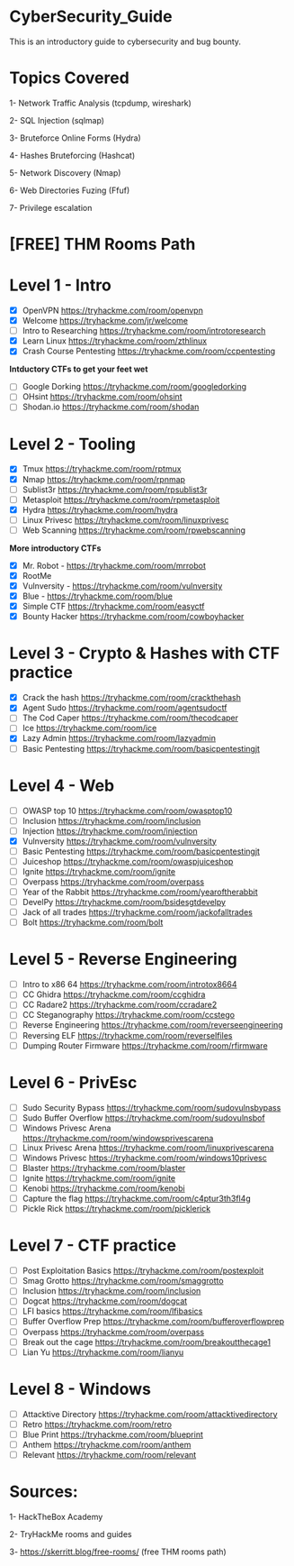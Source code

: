 # CyberSecurity_Guide
This is an introductory guide to cybersecurity and bug bounty.

# Topics Covered 

 1- Network Traffic Analysis (tcpdump, wireshark)
 
 2- SQL Injection (sqlmap)
 
 3- Bruteforce Online Forms (Hydra)
 
 4- Hashes Bruteforcing (Hashcat)
 
 5- Network Discovery (Nmap)
 
 6- Web Directories Fuzing (Ffuf)

 7- Privilege escalation 

# [FREE] THM Rooms Path

 # Level 1 - Intro
 - [X] OpenVPN https://tryhackme.com/room/openvpn
 - [X] Welcome https://tryhackme.com/jr/welcome
 - [ ] Intro to Researching https://tryhackme.com/room/introtoresearch
 - [X] Learn Linux https://tryhackme.com/room/zthlinux
 - [X] Crash Course Pentesting https://tryhackme.com/room/ccpentesting

 **Intductory CTFs to get your feet wet**

 - [ ] Google Dorking https://tryhackme.com/room/googledorking
 - [ ] OHsint https://tryhackme.com/room/ohsint
 - [ ] Shodan.io https://tryhackme.com/room/shodan

 # Level 2 - Tooling
 - [X] Tmux https://tryhackme.com/room/rptmux
 - [X] Nmap https://tryhackme.com/room/rpnmap
 - [ ] Sublist3r https://tryhackme.com/room/rpsublist3r
 - [ ] Metasploit https://tryhackme.com/room/rpmetasploit
 - [X] Hydra https://tryhackme.com/room/hydra
 - [ ] Linux Privesc https://tryhackme.com/room/linuxprivesc
 - [ ] Web Scanning https://tryhackme.com/room/rpwebscanning

 **More introductory CTFs**
 - [X] Mr. Robot  - https://tryhackme.com/room/mrrobot
 - [X] RootMe
 - [X] Vulnversity - https://tryhackme.com/room/vulnversity
 - [X] Blue - https://tryhackme.com/room/blue
 - [X] Simple CTF https://tryhackme.com/room/easyctf
 - [X] Bounty Hacker https://tryhackme.com/room/cowboyhacker

 # Level 3 - Crypto & Hashes with CTF practice
 - [X] Crack the hash https://tryhackme.com/room/crackthehash
 - [X] Agent Sudo https://tryhackme.com/room/agentsudoctf
 - [ ] The Cod Caper https://tryhackme.com/room/thecodcaper
 - [ ] Ice https://tryhackme.com/room/ice
 - [X] Lazy Admin https://tryhackme.com/room/lazyadmin
 - [ ] Basic Pentesting https://tryhackme.com/room/basicpentestingjt

 # Level 4 - Web
 - [ ] OWASP top 10 https://tryhackme.com/room/owasptop10
 - [ ] Inclusion https://tryhackme.com/room/inclusion
 - [ ] Injection https://tryhackme.com/room/injection
 - [X] Vulnversity https://tryhackme.com/room/vulnversity
 - [ ] Basic Pentesting https://tryhackme.com/room/basicpentestingjt
 - [ ] Juiceshop https://tryhackme.com/room/owaspjuiceshop
 - [ ] Ignite https://tryhackme.com/room/ignite
 - [ ] Overpass https://tryhackme.com/room/overpass
 - [ ] Year of the Rabbit https://tryhackme.com/room/yearoftherabbit
 - [ ] DevelPy https://tryhackme.com/room/bsidesgtdevelpy
 - [ ] Jack of all trades https://tryhackme.com/room/jackofalltrades
 - [ ] Bolt https://tryhackme.com/room/bolt

 # Level 5 - Reverse Engineering
 - [ ] Intro to x86 64 https://tryhackme.com/room/introtox8664
 - [ ] CC Ghidra https://tryhackme.com/room/ccghidra
 - [ ] CC Radare2 https://tryhackme.com/room/ccradare2
 - [ ] CC Steganography https://tryhackme.com/room/ccstego
 - [ ] Reverse Engineering https://tryhackme.com/room/reverseengineering
 - [ ] Reversing ELF https://tryhackme.com/room/reverselfiles
 - [ ] Dumping Router Firmware https://tryhackme.com/room/rfirmware

 # Level 6 - PrivEsc
 - [ ] Sudo Security Bypass https://tryhackme.com/room/sudovulnsbypass
 - [ ] Sudo Buffer Overflow https://tryhackme.com/room/sudovulnsbof
 - [ ] Windows Privesc Arena https://tryhackme.com/room/windowsprivescarena
 - [ ] Linux Privesc Arena https://tryhackme.com/room/linuxprivescarena
 - [ ] Windows Privesc https://tryhackme.com/room/windows10privesc
 - [ ] Blaster https://tryhackme.com/room/blaster
 - [ ] Ignite https://tryhackme.com/room/ignite
 - [ ] Kenobi https://tryhackme.com/room/kenobi
 - [ ] Capture the flag https://tryhackme.com/room/c4ptur3th3fl4g
 - [ ] Pickle Rick https://tryhackme.com/room/picklerick

 # Level 7 - CTF practice
 - [ ] Post Exploitation Basics https://tryhackme.com/room/postexploit
 - [ ] Smag Grotto https://tryhackme.com/room/smaggrotto
 - [ ] Inclusion https://tryhackme.com/room/inclusion
 - [ ] Dogcat https://tryhackme.com/room/dogcat
 - [ ] LFI basics https://tryhackme.com/room/lfibasics
 - [ ] Buffer Overflow Prep https://tryhackme.com/room/bufferoverflowprep
 - [ ] Overpass https://tryhackme.com/room/overpass
 - [ ] Break out the cage https://tryhackme.com/room/breakoutthecage1
 - [ ] Lian Yu https://tryhackme.com/room/lianyu

 # Level 8 - Windows
 - [ ] Attacktive Directory https://tryhackme.com/room/attacktivedirectory
 - [ ] Retro https://tryhackme.com/room/retro
 - [ ] Blue Print https://tryhackme.com/room/blueprint
 - [ ] Anthem https://tryhackme.com/room/anthem
 - [ ] Relevant https://tryhackme.com/room/relevant

# Sources:

 1- HackTheBox Academy
 
 2- TryHackMe rooms and guides
 
 3- https://skerritt.blog/free-rooms/ (free THM rooms path)
